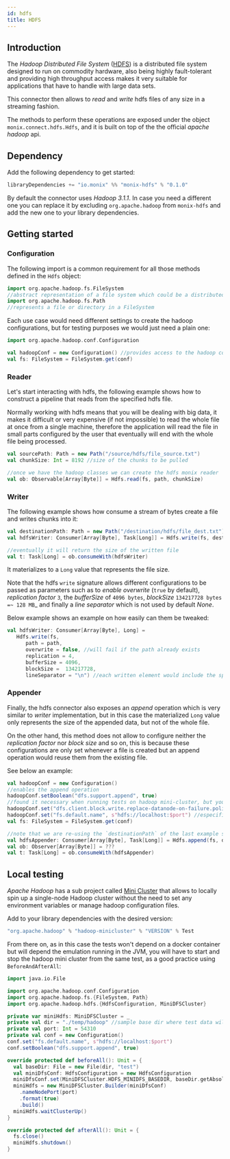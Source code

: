 ```yaml
---
id: hdfs
title: HDFS
---
```


## Introduction

The _Hadoop Distributed File System_ ([HDFS](https://hadoop.apache.org/docs/r1.2.1/hdfs_design.html)) is a distributed file system designed to run on commodity hardware, 
also being highly fault-tolerant and providing high throughput access makes it very suitable for applications that have to handle with large data sets.

This connector then allows to _read_ and _write_ hdfs files of any size in a streaming fashion.

The methods to perform these operations are exposed under the object ```monix.connect.hdfs.Hdfs```, 
and it is built on top of the the official _apache hadoop_ api.  

## Dependency

Add the following dependency to get started:
```scala 
libraryDependencies += "io.monix" %% "monix-hdfs" % "0.1.0"
```

By default the connector uses _Hadoop 3.1.1_. In case you need a different one you can replace it by excluding `org.apache.hadoop` from `monix-hdfs` and add the new one to your library dependencies.

## Getting started

### Configuration

The following import is a common requirement for all those methods defined in the `Hdfs` object:
```scala
import org.apache.hadoop.fs.FileSystem
//abstract representation of a file system which could be a distributed or a local one.
import org.apache.hadoop.fs.Path
//represents a file or directory in a FileSystem
```

Each use case would need different settings to create the hadoop configurations, but 
 for testing purposes we would just need a plain one: 
 
```scala
import org.apache.hadoop.conf.Configuration

val hadoopConf = new Configuration() //provides access to the hadoop configurable parameters
val fs: FileSystem = FileSystem.get(conf)
```
 
 ### Reader
 
Let's start interacting with hdfs, the following example shows how to construct a pipeline that reads from the specified hdfs file.

Normally working with hdfs means that you will be dealing with big data, it makes it difficult or very expensive (if not impossible) to read the whole file at once from a single machine,
 therefore the application will read the file in small parts configured by the user that eventually will end with the whole file being processed. 

```scala
val sourcePath: Path = new Path("/source/hdfs/file_source.txt")
val chunkSize: Int = 8192 //size of the chunks to be pulled

//once we have the hadoop classes we can create the hdfs monix reader
val ob: Observable[Array[Byte]] = Hdfs.read(fs, path, chunkSize)
```

 ### Writer

The following example shows how consume a stream of bytes create a file and writes chunks into it:
 
 ```scala
val destinationPath: Path = new Path("/destination/hdfs/file_dest.txt")
val hdfsWriter: Consumer[Array[Byte], Task[Long]] = Hdfs.write(fs, destinationPath) 

//eventually it will return the size of the written file
val t: Task[Long] = ob.consumeWith(hdfsWriter) 
 ```
It materializes to a `Long` value that represents the file size.

Note that the hdfs `write` signature allows different configurations to be passed as parameters such as to
_enable overwrite_ (`true` by default), _replication factor_ `3`, the _bufferSize_  of `4096 bytes`, _blockSize_ `134217728 bytes =~ 128 MB`_ 
and finally a _line separator_ which is not used by default _None_.

Below example shows an example on how easily can them be tweaked:

```scala
val hdfsWriter: Consumer[Array[Byte], Long] = 
   Hdfs.write(fs,
      path = path, 
      overwrite = false, //will fail if the path already exists
      replication = 4, 
      bufferSize = 4096,
      blockSize =  134217728, 
      lineSeparator = "\n") //each written element would include the specified line separator 
```        

 ### Appender

Finally, the hdfs connector also exposes an _append_ operation which is very similar to _writer_ implementation, 
but in this case the materialized `Long` value only represents the size of the appended data, but not of the whole file. 

On the other hand, this method does not allow to configure neither the _replication factor_ nor _block size_ and so on, this is because
these configurations are only set whenever a file is created but an append operation would reuse them from the existing file.

See below an example:

```scala
val hadoopConf = new Configuration() 
//enables the append operation
hadoopConf.setBoolean("dfs.support.append", true)
//found it necessary when running tests on hadoop mini-cluster, but you should tweak the hadoopConf accordingly to your use case
hadoopConf.set("dfs.client.block.write.replace-datanode-on-failure.policy", "NEVER") 
hadoopConf.set("fs.default.name", s"hdfs://localhost:$port") //especifies the local endpoint of the test hadoop minicluster
val fs: FileSystem = FileSystem.get(conf)

//note that we are re-using the `destinationPath` of the last example since should already exist
val hdfsAppender: Consumer[Array[Byte], Task[Long]] = Hdfs.append(fs, destinationPath) 
val ob: Observer[Array[Byte]] = ???
val t: Task[Long] = ob.consumeWith(hdfsAppender) 
```
 
## Local testing
 
 _Apache Hadoop_ has a sub project called [Mini Cluster](https://mvnrepository.com/artifact/org.apache.hadoop/hadoop-minicluster) 
 that allows to locally spin up a single-node Hadoop cluster without the need to set any environment variables or manage hadoop configuration files.
  
Add to your library dependencies with the desired version:
 
```scala
"org.apache.hadoop" % "hadoop-minicluster" % "VERSION" % Test
```

From there on, as in this case the tests won't depend on a docker container but will depend the emulation running in the JVM, 
you will have to start and stop the hadoop mini cluster from the same test, as a good practice using `BeforeAndAfterAll`:

```scala
import java.io.File

import org.apache.hadoop.conf.Configuration
import org.apache.hadoop.fs.{FileSystem, Path}
import org.apache.hadoop.hdfs.{HdfsConfiguration, MiniDFSCluster}

private var miniHdfs: MiniDFSCluster = _
private val dir = "./temp/hadoop" //sample base dir where test data will be stored
private val port: Int = 54310 
private val conf = new Configuration()
conf.set("fs.default.name", s"hdfs://localhost:$port")
conf.setBoolean("dfs.support.append", true)

override protected def beforeAll(): Unit = {
  val baseDir: File = new File(dir, "test")
  val miniDfsConf: HdfsConfiguration = new HdfsConfiguration
  miniDfsConf.set(MiniDFSCluster.HDFS_MINIDFS_BASEDIR, baseDir.getAbsolutePath)
  miniHdfs = new MiniDFSCluster.Builder(miniDfsConf)
    .nameNodePort(port)
    .format(true)
    .build()
  miniHdfs.waitClusterUp()
}

override protected def afterAll(): Unit = {
  fs.close()
  miniHdfs.shutdown()
}
```
